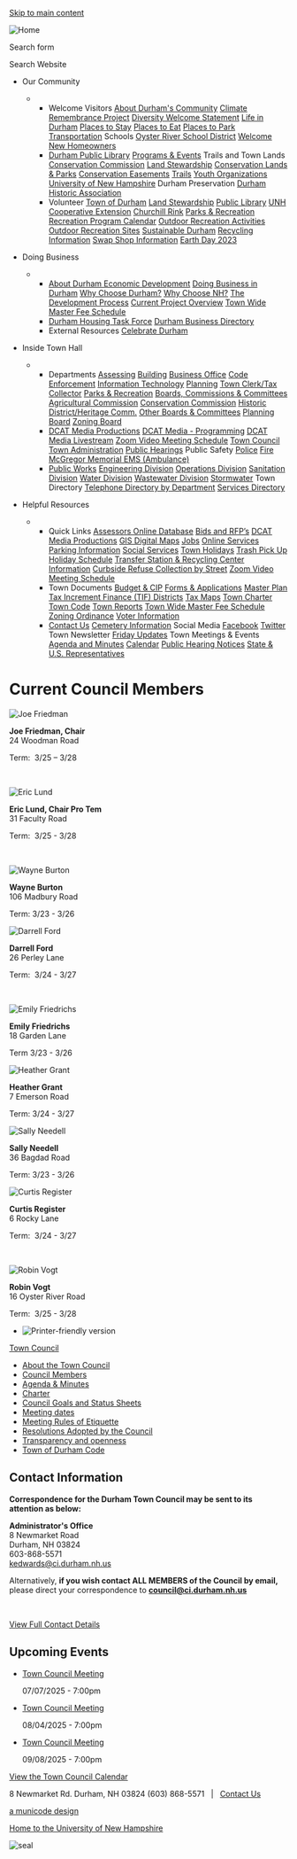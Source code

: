 [Skip to main content](https://www.ci.durham.nh.us/towncouncil/current-council-members/)

![Home](https://www.ci.durham.nh.us/sites/all/themes/aha_compass2/logo.png)

Search form

Search Website

- Our Community
  
  - - Welcome Visitors [About Durham's Community](https://www.ci.durham.nh.us/community/about-durhams-community) [Climate Remembrance Project](https://www.ci.durham.nh.us/community/climate-remembrance-project) [Diversity Welcome Statement](https://www.ci.durham.nh.us/boc_hrc/diversity-welcome-statement) [Life in Durham](https://www.ci.durham.nh.us/community/life-durham-and-surrounding-areas) [Places to Stay](https://www.ci.durham.nh.us/directory?field_business_categories_tid=111) [Places to Eat](https://www.ci.durham.nh.us/directory?field_business_categories_tid=181) [Places to Park](https://www.ci.durham.nh.us/parking/welcome-durham-parking-information-page) [Transportation](https://www.ci.durham.nh.us/community/getting-there-here) Schools [Oyster River School District](https://www.orcsd.org) [Welcome New Homeowners](https://www.ci.durham.nh.us/community/information-new-homeowners)
    - [Durham Public Library](https://www.durhampubliclibrary.org) [Programs &amp; Events](https://www.durhampubliclibrary.org/Pages/Index/70819/upcoming-events) Trails and Town Lands [Conservation Commission](https://www.ci.durham.nh.us/boc_conservation) [Land Stewardship](https://www.ci.durham.nh.us/boc_landstewardship) [Conservation Lands &amp; Parks](https://www.ci.durham.nh.us/conservation-lands-parks) [Conservation Easements](https://www.ci.durham.nh.us/conservation-easements) [Trails](https://www.ci.durham.nh.us/trails) [Youth Organizations](https://www.ci.durham.nh.us/community/youth-organizations) [University of New Hampshire](https://www.unh.edu) Durham Preservation [Durham Historic Association](https://www.ci.durham.nh.us/community/durham-historic-association)
    - Volunteer [Town of Durham](https://www.ci.durham.nh.us/volunteer) [Land Stewardship](https://www.ci.durham.nh.us/boc_landstewardship/volunteer-land-stewardship) [Public Library](https://www.durhampubliclibrary.org/Pages/Index/70837/jobs-and-volunteers-at-dpl) [UNH Cooperative Extension](https://extension.unh.edu/tags/volunteers) [Churchill Rink](https://churchillrink.org) [Parks &amp; Recreation](https://durhamrec.recdesk.com/recdeskportal) [Recreation Program Calendar](https://durhamrec.recdesk.com/recdeskportal/Calendar/tabid/9882/Default.aspx) [Outdoor Recreation Activities](https://durhamrec.recdesk.com/recdeskportal/ChurchillRink/OutdoorRecreationSites/tabid/10595/Default.aspx) [Outdoor Recreation Sites](https://durhamrec.recdesk.com/Community/Page?pageId=10595) [Sustainable Durham](https://www.ci.durham.nh.us/sustainable) [Recycling Information](https://storymaps.arcgis.com/stories/93e328c016074e1395415f900a71c7b0) [Swap Shop Information](https://www.ci.durham.nh.us/publicworks/swap-shop-durham-transfer-station-volunteer-powered-community-resource) [Earth Day 2023](https://www.ci.durham.nh.us/sustainable/sustainable-durham-earth-day-2023)
- Doing Business
  
  - - [About Durham Economic Development](https://www.ci.durham.nh.us/boc_economic/welcome-durham-edc) [Doing Business in Durham](https://www.ci.durham.nh.us/doingbusiness/doing-business-contact-information) [Why Choose Durham?](https://www.ci.durham.nh.us/boc_economic/why-choose-durham) [Why Choose NH?](https://www.ci.durham.nh.us/boc_economic/why-choose-new-hampshire) [The Development Process](https://www.ci.durham.nh.us/boc_economic/development-process) [Current Project Overview](https://www.ci.durham.nh.us/boc_economic/current-project-overview) [Town Wide Master Fee Schedule](https://www.ci.durham.nh.us/administration/town-wide-master-fee-schedule)
    - [Durham Housing Task Force](https://www.ci.durham.nh.us/bc-housingtaskforce) [Durham Business Directory](https://www.ci.durham.nh.us/directory)
    - External Resources [Celebrate Durham](https://www.celebratedurhamnh.com)
- Inside Town Hall
  
  - - Departments [Assessing](https://www.ci.durham.nh.us/assessing) [Building](https://www.ci.durham.nh.us/building) [Business Office](https://www.ci.durham.nh.us/businessoffice/business-office) [Code Enforcement](https://www.ci.durham.nh.us/codeenforcement) [Information Technology](https://www.ci.durham.nh.us/it) [Planning](https://www.ci.durham.nh.us/planning/durham-planning-department) [Town Clerk/Tax Collector](https://www.ci.durham.nh.us/clerk) [Parks &amp; Recreation](https://durhamrec.recdesk.com/Community/Page?pageId=9871) [Boards, Commissions &amp; Committees](https://www.ci.durham.nh.us/bcc) [Agricultural Commission](https://www.ci.durham.nh.us/boc_agricultural) [Conservation Commission](https://www.ci.durham.nh.us/boc_conservation) [Historic District/Heritage Comm.](https://www.ci.durham.nh.us/boc_historic) [Other Boards &amp; Committees](https://www.ci.durham.nh.us/bcc) [Planning Board](https://www.ci.durham.nh.us/boc_planning) [Zoning Board](https://www.ci.durham.nh.us/boc_zoning)
    - [DCAT Media Productions](https://www.ci.durham.nh.us/boc_dcatgovernance/dcat-media) [DCAT Media - Programming](https://www.ci.durham.nh.us/boc_dcatgovernance) [DCAT Media Livestream](https://cloud.castus.tv/vod/durham/?page=HOME) [Zoom Video Meeting Schedule](https://www.ci.durham.nh.us/boc_dcatgovernance/zoom-video-meeting-schedule) [Town Council](https://www.ci.durham.nh.us/towncouncil) [Town Administration](https://www.ci.durham.nh.us/administration) [Public Hearings](https://www.ci.durham.nh.us/meetings) Public Safety [Police](https://www.ci.durham.nh.us/police) [Fire](https://www.ci.durham.nh.us/fire) [McGregor Memorial EMS (Ambulance)](https://www.mcgregorems.org)
    - [Public Works](https://www.ci.durham.nh.us/publicworks) [Engineering Division](https://www.ci.durham.nh.us/publicworks/engineering-division) [Operations Division](https://www.ci.durham.nh.us/publicworks/operations-division) [Sanitation Division](https://www.ci.durham.nh.us/publicworks/sanitation-division) [Water Division](https://www.ci.durham.nh.us/publicworks/water-division) [Wastewater Division](https://www.ci.durham.nh.us/publicworks/wastewater-division) [Stormwater](https://www.ci.durham.nh.us/publicworks/stormwater) Town Directory [Telephone Directory by Department](https://www.ci.durham.nh.us/administration/telephone-directory-department) [Services Directory](https://www.ci.durham.nh.us/services)
- Helpful Resources
  
  - - Quick Links [Assessors Online Database](https://gis.vgsi.com/durhamnh) [Bids and RFP’s](https://www.ci.durham.nh.us/rfps) [DCAT Media Productions](https://www.ci.durham.nh.us/boc_dcatgovernance/dcat-media) [GIS Digital Maps](https://todnh.maps.arcgis.com/apps/webappviewer/index.html?id=e428d7362b0240baa3a5ca49a8ce6602) [Jobs](https://www.ci.durham.nh.us/jobs) [Online Services](https://www.ci.durham.nh.us/clerk/online-transactions) [Parking Information](https://www.ci.durham.nh.us/parking/welcome-durham-parking-information-page) [Social Services](https://www.ci.durham.nh.us/administration/social-services) [Town Holidays](https://www.ci.durham.nh.us/administration/town-holidays) [Trash Pick Up Holiday Schedule](https://www.ci.durham.nh.us/publicworks/public-works-newsletters) [Transfer Station &amp; Recycling Center Information](https://www.ci.durham.nh.us/publicworks/sanitation-division) [Curbside Refuse Collection by Street](https://www.ci.durham.nh.us/publicworks/public-works-newsletters) [Zoom Video Meeting Schedule](https://www.ci.durham.nh.us/boc_dcatgovernance/zoom-video-meeting-schedule)
    - Town Documents [Budget &amp; CIP](https://www.ci.durham.nh.us/businessoffice/annual-budget-cip) [Forms &amp; Applications](https://www.ci.durham.nh.us/forms) [Master Plan](https://www.ci.durham.nh.us/planning/master-plan-2015) [Tax Increment Finance (TIF) Districts](https://www.ci.durham.nh.us/boc_economic/tax-increment-finance-tif-districts) [Tax Maps](https://www.ci.durham.nh.us/assessing/tax-maps) [Town Charter](https://www.ci.durham.nh.us/municipal-code/town-charter) [Town Code](https://www.ci.durham.nh.us/municode) [Town Reports](https://www.ci.durham.nh.us/administration/town-reports) [Town Wide Master Fee Schedule](https://www.ci.durham.nh.us/administration/town-wide-master-fee-schedule) [Zoning Ordinance](https://www.ci.durham.nh.us/planning/zoning-ordinance) [Voter Information](https://www.ci.durham.nh.us/clerk/how-register-vote-durham-nh)
    - [Contact Us](https://www.ci.durham.nh.us/contact) [Cemetery Information](https://www.ci.durham.nh.us/boc_cemetery) Social Media [Facebook](https://www.facebook.com/profile.php?id=100088350685717) [Twitter](https:///twitter.com/town_of_durham) Town Newsletter [Friday Updates](https://www.ci.durham.nh.us/fridayupdates) Town Meetings &amp; Events [Agenda and Minutes](https://www.ci.durham.nh.us/meetings) [Calendar](https://www.ci.durham.nh.us/calendar) [Public Hearing Notices](https://www.ci.durham.nh.us/meetings) [State &amp; U.S. Representatives](https://www.ci.durham.nh.us/administration/state-and-us-representatives)

# Current Council Members

![Joe Friedman](https://www.ci.durham.nh.us/sites/default/files/styles/full_node_additional_two_column/public/imageattachments/towncouncil/page/21511/friedman_joe_-_town_council.jpg?itok=3pM9_FXu "Town Councilor, Chair")

**Joe Friedman, Chair**  
24 Woodman Road

Term:  3/25 – 3/28

 

![Eric Lund](https://www.ci.durham.nh.us/sites/default/files/styles/full_node_additional_two_column/public/imageattachments/towncouncil/page/21511/lund_eric_-_town_council.jpg?itok=3IrQ2KYD "Town Councilor - Chair Pro Tem")

**Eric Lund, Chair Pro Tem**  
31 Faculty Road

Term:  3/25 - 3/28

 

![Wayne Burton](https://www.ci.durham.nh.us/sites/default/files/styles/full_node_additional_two_column/public/imageattachments/towncouncil/page/21511/wayne_burton.jpg?itok=3Y8Z3fig "Town Councilor")

**Wayne Burton**  
106 Madbury Road

Term: 3/23 - 3/26

![Darrell Ford](https://www.ci.durham.nh.us/sites/default/files/styles/full_node_additional_two_column/public/imageattachments/towncouncil/page/21511/darrell_ford_3.jpg?itok=oDwivqkM "Town Councilor")

**Darrell Ford**  
26 Perley Lane

Term:  3/24 - 3/27

 

![Emily Friedrichs](https://www.ci.durham.nh.us/sites/default/files/styles/full_node_additional_two_column/public/imageattachments/towncouncil/page/21511/emily_friedrichs_cropped_2.jpg?itok=fSc1fxvw "Town Councilor")

**Emily Friedrichs**  
18 Garden Lane

Term 3/23 - 3/26

![Heather Grant](https://www.ci.durham.nh.us/sites/default/files/styles/full_node_additional_two_column/public/imageattachments/towncouncil/page/21511/heather_grant.jpg?itok=3Jd00TJK "Town Councilor")

**Heather Grant**  
7 Emerson Road

Term: 3/24 - 3/27

![Sally Needell](https://www.ci.durham.nh.us/sites/default/files/styles/full_node_additional_two_column/public/imageattachments/towncouncil/page/21511/sally_needell.jpg?itok=p2tdpk9P "Town Councilor ")

**Sally Needell**  
36 Bagdad Road

Term: 3/23 - 3/26

![Curtis Register](https://www.ci.durham.nh.us/sites/default/files/styles/full_node_additional_two_column/public/imageattachments/towncouncil/page/21511/curtis_register_2.jpg?itok=JtKq9nGx "Town Councilor")

**Curtis Register**  
6 Rocky Lane

Term:  3/24 - 3/27

 

![Robin Vogt](https://www.ci.durham.nh.us/sites/default/files/styles/full_node_additional_two_column/public/imageattachments/towncouncil/page/21511/robin_vogt.jpeg?itok=lczrFPNa "Town Councilor")

**Robin Vogt**  
16 Oyster River Road

Term:  3/25 - 3/28

- ![Printer-friendly version](https://www.ci.durham.nh.us/sites/all/modules/print/icons/print_icon.png "Printer-friendly version")

[Town Council](https://www.ci.durham.nh.us/towncouncil)

- [About the Town Council](https://www.ci.durham.nh.us/towncouncil/town-council-durham-nh "Our Town Council")
- [Council Members](https://www.ci.durham.nh.us/towncouncil/current-council-members "Current Council Members")
- [Agenda &amp; Minutes](https://www.ci.durham.nh.us/meetings?field_microsite_tid_1=871)
- [Charter](https://www.ci.durham.nh.us/towncouncil/charter)
- [Council Goals and Status Sheets](https://www.ci.durham.nh.us/towncouncil/town-council-goals "Town Council Goals")
- [Meeting dates](https://www.ci.durham.nh.us/towncouncil/town-council-meeting-dates-april-2025-march-2026 "Town Council Meeting Dates April 6, 2015–March 21, 2016")
- [Meeting Rules of Etiquette](https://www.ci.durham.nh.us/towncouncil/town-council-meeting-rules-etiquette)
- [Resolutions Adopted by the Council](https://www.ci.durham.nh.us/towncouncil/town-council-resolutions)
- [Transparency and openness](https://www.ci.durham.nh.us/towncouncil/transparency-and-openness-government "Transparency and openness in government")
- [Town of Durham Code](https://www.ci.durham.nh.us/municode)

## Contact Information

**Correspondence for the Durham Town Council may be sent to its attention as below:**

**Administrator's Office**  
8 Newmarket Road  
Durham, NH 03824  
603-868-5571  
[kedwards@ci.durham.nh.us](mailto:kedwards@ci.durham.nh.us)

Alternatively, **if you wish contact ALL MEMBERS of the Council by email,** please direct your correspondence to [**council@ci.durham.nh.us**](mailto:council@ci.durham.nh.us)

 

[View Full Contact Details](https://www.ci.durham.nh.us/towncouncil/town-council-contact-information)

## Upcoming Events

- [Town Council Meeting](https://www.ci.durham.nh.us/towncouncil/town-council-meeting-253)
  
  07/07/2025 - 7:00pm
- [Town Council Meeting](https://www.ci.durham.nh.us/towncouncil/town-council-meeting-254)
  
  08/04/2025 - 7:00pm
- [Town Council Meeting](https://www.ci.durham.nh.us/towncouncil/town-council-meeting-255)
  
  09/08/2025 - 7:00pm

[View the Town Council Calendar](https://www.ci.durham.nh.us/calendar?field_microsite_tid_1=871)

8 Newmarket Rd. Durham, NH 03824 (603) 868-5571   |   [Contact Us](https://www.ci.durham.nh.us/contact)

[a municode design](https://www.ahaconsulting.com)

[Home to the University of New Hampshire](https://www.unh.edu) 

![seal](https://www.ci.durham.nh.us/sites/all/themes/aha_compass2/images/footer/seal.png)